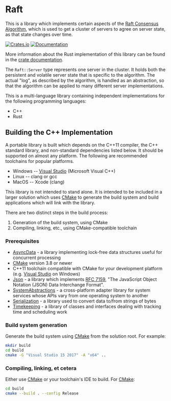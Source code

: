 # Raft

This is a library which implements certain aspects of the [Raft Consensus
Algorithm](https://raft.github.io/), which is used to get a cluster of servers
to agree on server state, as that state changes over time.

[![Crates.io](https://img.shields.io/crates/v/raft.svg)](https://crates.io/crates/raft)
[![Documentation](https://docs.rs/raft/badge.svg)][dox]

More information about the Rust implementation of this library can be found in
the [crate documentation][dox].

[dox]: https://docs.rs/raft

The `Raft::Server` type represents one server in the cluster.  It holds both
the persistent and volatile server state that is specific to the algorithm.
The actual "log", as described by the algorithm, is handled as an abstraction,
so that the algorithm can be applied to many different server implementations.

This is a multi-language library containing independent implementations
for the following programming languages:

* C++
* Rust

## Building the C++ Implementation

A portable library is built which depends on the C++11 compiler, the C++
standard library, and non-standard dependencies listed below.  It should be
supported on almost any platform.  The following are recommended toolchains for
popular platforms.

* Windows -- [Visual Studio](https://www.visualstudio.com/) (Microsoft Visual
  C++)
* Linux -- clang or gcc
* MacOS -- Xcode (clang)

This library is not intended to stand alone.  It is intended to be included in
a larger solution which uses [CMake](https://cmake.org/) to generate the build
system and build applications which will link with the library.

There are two distinct steps in the build process:

1. Generation of the build system, using CMake
2. Compiling, linking, etc., using CMake-compatible toolchain

### Prerequisites

* [AsyncData](https://github.com/rhymu8354/AsyncData.git) - a library
  implementing lock-free data structures useful for concurrent processing
* [CMake](https://cmake.org/) version 3.8 or newer
* C++11 toolchain compatible with CMake for your development platform (e.g.
  [Visual Studio](https://www.visualstudio.com/) on Windows)
* [Json](https://github.com/rhymu8354/Json.git) - a library which implements
  [RFC 7159](https://tools.ietf.org/html/rfc7159), "The JavaScript Object
  Notation (JSON) Data Interchange Format".
* [SystemAbstractions](https://github.com/rhymu8354/SystemAbstractions.git) - a
  cross-platform adapter library for system services whose APIs vary from one
  operating system to another
* [Serialization](https://github.com/rhymu8354/Serialization.git) - a library
  used to convert data to/from strings of bytes
* [Timekeeping](https://github.com/rhymu8354/Timekeeping.git) - a library
  of classes and interfaces dealing with tracking time and scheduling work

### Build system generation

Generate the build system using [CMake](https://cmake.org/) from the solution
root.  For example:

```bash
mkdir build
cd build
cmake -G "Visual Studio 15 2017" -A "x64" ..
```

### Compiling, linking, et cetera

Either use [CMake](https://cmake.org/) or your toolchain's IDE to build.
For [CMake](https://cmake.org/):

```bash
cd build
cmake --build . --config Release
```
